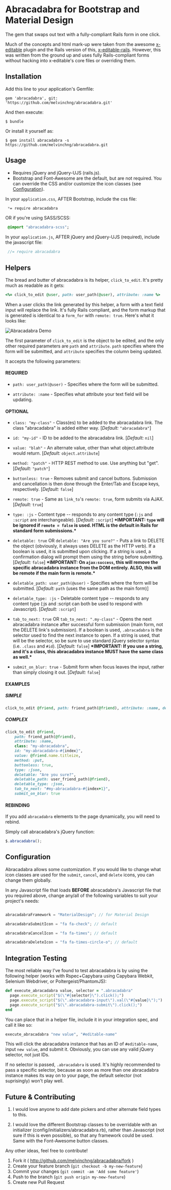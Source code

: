 # Abracadabra for Bootstrap and Material Design

The gem that swaps out text with a fully-compliant Rails form in one click. 

Much of the concepts and html mark-up were taken from the awesome [x-editable](http://vitalets.github.io/x-editable/) plugin and the Rails version of this, [x-editable-rails](https://github.com/werein/x-editable-rails). However, this was written from the ground up and uses fully Rails-compliant forms without hacking into x-editable's core files or overriding them.

## Installation

Add this line to your application's Gemfile:

    gem 'abracadabra', git: 'https://github.com/melvinchng/abracadabra.git'

And then execute:

    $ bundle

Or install it yourself as:

    $ gem install abracadabra -s https://github.com/melvinchng/abracadabra.git
## Usage

* Requires jQuery and jQuery-UJS (rails.js).
* Bootstrap and Font-Awesome are the default, but are not required. You can override the CSS and/or customize the icon classes (see [Configuration](#configuration)).

In your `application.css`, AFTER Bootstrap, include the css file:

```css
 *= require abracadabra
```

OR if you're using SASS/SCSS:

```sass
 @import "abracadabra-scss";
```

In your `application.js`, AFTER jQuery and jQuery-UJS (required), include the javascript file:

```js
 //= require abracadabra
```

## Helpers

The bread and butter of abracadabra is its helper, `click_to_edit`. It's pretty much as readable as it gets:

```ruby
<%= click_to_edit @user, path: user_path(@user), attribute: :name %>
```

When a user clicks the link generated by this helper, a form with a text field input will replace the link. It's fully Rails compliant, and the form markup that is generated is identical to a `form_for` with `remote: true`. Here's what it looks like:

![Abracadabra Demo](http://s7.postimg.org/jbfymynij/abracadabra.gif "Abracadabra Demo")

The first parameter of `click_to_edit` is the object to be edited, and the only other required parameters are `path` and `attribute`. `path` specifies where the form will be submitted, and `attribute` specifies the column being updated.

It accepts the following parameters:

#### REQUIRED
- `path: user_path(@user)` - Specifies where the form will be submitted.

- `attribute: :name` - Specifies what attribute your text field will be updating.

#### OPTIONAL
- `class: "my-class"` - Class(es) to be added to the abracadabra link. The class "abracadabra" is added either way. [*Default:* `"abracadabra"`]

- `id: "my-id"` - ID to be added to the abracadabra link. [*Default:* `nil`]

- `value: "blah"` - An alternate value, other than what object.attribute would return. [*Default:* `object.attribute`]

- `method: "patch"` - HTTP REST method to use. Use anything but "get". [*Default:* `"patch"`]

- `buttonless: true` - Removes submit and cancel buttons. Submission and cancellation is then done through the Enter/Tab and Escape keys, respectively. [*Default:* `false`]

- `remote: true` - Same as `link_to`'s `remote: true`, form submits via AJAX. [*Default:* `true`]

- `type: :js` - Content type -- responds to any content type (`:js` and `:script` are interchangeable). [*Default:* `:script`] **&#42;IMPORTANT: `type` will be ignored if `remote = false` is used. HTML is the default in Rails for standard form submissions.&#42;**

- `deletable: true` OR `deletable: "Are you sure?"` - Puts a link to DELETE the object (obviously, it always uses DELETE as the HTTP verb). If a boolean is used, it is submitted upon clicking. If a string is used, a confirmation dialog will prompt them using the string before submitting. [*Default:* `false`] **&#42;IMPORTANT: On `ajax:success`, this will remove the specific abracadabra instance from the DOM entirely. ALSO, this will be remote if the main form is remote.&#42;**

- `deletable_path: user_path(@user)` - Specifies where the form will be submitted. [*Default:* `path` (uses the same path as the main form)]

- `deletable_type: :js` - Deletable content type -- responds to any content type (:js and :script can both be used to respond with Javascript). [*Default:* `:script`]

- `tab_to_next: true` OR `tab_to_next: ".my-class"` - Opens the next abracadabra instance after successful form submission (main form, not the DELETE link's submission). If a boolean is used, `.abracadabra` is the selector used to find the next instance to open. If a string is used, that will be the selector, so be sure to use standard jQuery selector syntax (i.e. `.class` and `#id`). [*Default:* `false`] **&#42;IMPORTANT: If you use a string, and it's a class, this abracadabra instance MUST have the same class as well.&#42;**

- `submit_on_blur: true` - Submit form when focus leaves the input, rather than simply closing it out. [*Default:* `false`]

#### EXAMPLES
##### *SIMPLE*
```ruby
click_to_edit @friend, path: friend_path(@friend), attribute: :name, deletable: true
```

##### *COMPLEX*
```ruby
click_to_edit @friend, 
    path: friend_path(@friend),
    attribute: :name,
    class: "my-abracadabra",
    id: "my-abracadabra-#{index}",
    value: @friend.name.titleize,
    method: :put,
    buttonless: true,
    type: :json,
    deletable: "Are you sure?",
    deletable_path: user_friend_path(@friend),
    deletable_type: :json,
    tab_to_next: "#my-abracadabra-#{index+1}",
    submit_on_blur: true
```

#### REBINDING

If you add `abracadabra` elements to the page dynamically, you will need to rebind.

Simply call abracadabra's jQuery function:

```javascript
$.abracadabra();
```

## Configuration

Abracadabra allows some customization. If you would like to change what icon classes are used for the `submit`, `cancel`, and `delete` icons, you can change them globally. 

In any Javascript file that loads **BEFORE** abracadabra's Javascript file that you required above, change any/all of the following variables to suit your project's needs:

```javascript

abracadabraFramework = "MaterialDesign"; // for Material Design

abracadabraSubmitIcon = "fa fa-check"; // default

abracadabraCancelIcon = "fa fa-times"; // default

abracadabraDeleteIcon = "fa fa-times-circle-o"; // default
```

## Integration Testing

The most reliable way I've found to test abracadabra is by using the following helper (works with Rspec+Capybara using Capybara Webkit, Selenium Webdriver, or Poltergeist/PhantomJS):

```ruby
def execute_abracadabra value, selector = ".abracadabra"
  page.execute_script("$(\"#{selector}\").click();")
  page.execute_script("$(\".abracadabra-input\").val(\"#{value}\");")
  page.execute_script("$(\".abracadabra-submit\").click();")
end
```

You can place that in a helper file, include it in your integration spec, and call it like so:

```ruby
execute_abracadabra "new value", "#editable-name"
```

This will click the abracadabra instance that has an ID of `#editable-name`, input `new value`, and submit it. Obviously, you can use any valid jQuery selector, not just IDs.

If no selector is passed, `.abracadabra` is used. It's highly recommended to pass a specific selector, because as soon as more than one abracadabra instance makes its way on to your page, the default selector (not suprisingly) won't play well.

## Future & Contributing

1. I would love anyone to add date pickers and other alternate field types to this.

2. I would love the different Bootstrap classes to be overridable with an initializer (config/initializers/abracadabra.rb), rather than Javascript (not sure if this is even possible), so that any framework could be used. Same with the Font-Awesome button classes.

Any other ideas, feel free to contribute!

1. Fork it ( http://github.com/melvinchng/abracadabra/fork )
2. Create your feature branch (`git checkout -b my-new-feature`)
3. Commit your changes (`git commit -am 'Add some feature'`)
4. Push to the branch (`git push origin my-new-feature`)
5. Create new Pull Request